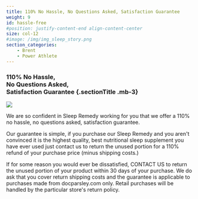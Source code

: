 ```yaml
---
title: 110% No Hassle, No Questions Asked, Satisfaction Guarantee
weight: 9
id: hassle-free
#position: justify-content-end align-content-center
size: col-12
#image: /img/img_sleep_story.png
section_categories:
    - Brent
    - Power Athlete
---
```


<div class="row">
<div class="col col-12 col-md-5 text-right">

### <span class="text-saffron">110% No Hassle,</span><br> No Questions Asked,<br> Satisfaction Guarantee {.sectionTitle .mb-3}
<img src="/img/guarantee_seal.png"/>
</div>
<div class="col col-12 col-md-7 font24">

We are so confident in Sleep Remedy working for you that we offer a 110% no hassle, no questions asked, satisfaction guarantee.

Our guarantee is simple, if you purchase our Sleep Remedy and you aren't convinced it is the highest quality, best nutritional sleep supplement you have ever used just contact us to return the unused portion for a 110% refund of your purchase price (minus shipping costs.)

If for some reason you would ever be dissatisfied, CONTACT US to return the unused portion of your product within 30 days of your purchase. We do ask that you cover return shipping costs and the guarantee is applicable to purchases made from docparsley.com only. Retail purchases will be handled by the particular store's return policy.

</div>
</div>